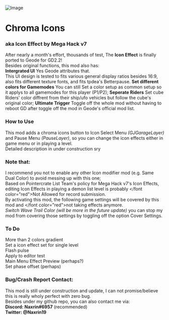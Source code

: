 ![Image]([naxrin.rgb_icons/title.png](https://github.com/Naxrin/Chroma-Icons/blob/main/title.png))  
# Chroma Icons
### aka Icon Effect by Mega Hack v7 
After nearly a month's effort, thousands of test, The **Icon Effect** is finally ported to Geode for GD2.2!  
Besides original functions, this mod also has:  
**Intergrated UI**
Yes Geode attributes that.  
This UI design is tested to fits various general display ratios besides 16:9, also fits different texture fonts, and fits tpdea's Betterpause.
**Set different colors for Gamemodes**
You can still Set a color setup as common setup so it applys to all gamemodes for this player (P1/P2);
**Seperate Riders**
Set cube Riders' color diffrent from their ship/ufo vehicles but follow the cube's original color;
**Ultimate Trigger**
Toggle off the whole mod without having to reboot GD after toggle off the mod in Geode's official mod list.

### How to Use
This mod adds a chroma icons button to Icon Select Menu *(GJGarageLayer)* and Pause Menu *(PauseLayer)*, so you can change the icon effects either in game menu or in playing a level.  
Detailed description in under construction sry

### Note that:
I recommend you not to enable any other Icon modifier mod (e.g. Same Dual Color) to avoid messing up with this one;  
Based on Pointercrate List Team's policy for Mega Hack v7's Icon Effects, editing Icon Effects in playing a demon list level is probably </font color="red">Not Allowed</font> for record submission.  
By activating this mod, the following game settings will be covered by this mod and </font color="red">not taking effects anymore</font>.  
*Switch Wave Trail Color*
*(will be more in the future update)*
you can stop my mod from covering those settings by toggling off the option Cover Settings.  

### To Do
More than 2 colors gradient  
Set a icon effect set for single level  
Flash pulse  
Apply to editor test  
Main Menu Effect Preview (perhaps?)  
Set phase offset (perhaps)  

### Bug/Crash Report Contact:
This mod is still under construction and update, I can not promise/believe this is really wholy perfect with zero bug.  
Besides under my github repo, you can also contact me via:  
**Discord: Naxrin#6957** (recommended)  
**Twitter: @Naxrin19**
